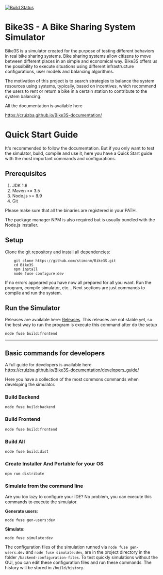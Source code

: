 [![Build Status](https://travis-ci.org/stimonm/Bike3S.svg?branch=master)](https://travis-ci.org/stimonm/Bike3S)
# Bike3S - A Bike Sharing System Simulator

Bike3S is a simulator created for the purpose of testing different behaviors in real bike sharing systems. 
Bike sharing systems allow citizens to move between different places in an simple and economical way. Bike3S offers us the possibility to
execute situations using different infrastructure configurations, user models and balancing algorithms.
 

The motivation of this project is to search strategies to balance the system resources using systems, typically, based on incentives, which recommend the users to rent or return a bike in a certain station to contribute to the system balancing. 

All the documentation is available here

https://cruizba.github.io/Bike3S-documentation/

# Quick Start Guide

It's recommended to follow the documentation. But if you only want to test the simulator, build, compile and use it, here you have a Quick Start guide with the most important commands and configurations.



## Prerequisites
1. JDK 1.8
2. Maven >= 3.5
3. Node.js >= 8.9
4. Git

Please make sure that all the binaries are registered in your PATH.

The package manager NPM is also required but is usually bundled with the Node.js installer.

## Setup

Clone the git repository and install all dependencies:

```
    git clone https://github.com/stimonm/Bike3S.git
    cd Bike3S
    npm install
    node fuse configure:dev
```

If no errors appeared you have now all prepared for all you want. Run the program, compile simulator, etc... Next sections are just commands to compile and run the system.

## Run the Simulator
Releases are available here: [Releases](https://github.com/stimonm/Bike3S/releases). This releases are not stable yet, so the best way to run the program is execute this command after do the setup

```
node fuse build:frontend
```



----------------

## Basic commands for developers
A full guide for developers is available here
https://cruizba.github.io/Bike3S-documentation/developers_guide/

Here you have a collection of the most commons commands when developing the simulator. 

### Build Backend
```
node fuse build:backend
```

### Build Frontend
```
node fuse build:frontend
```

### Build All
```
node fuse build:dist
```

### Create Installer And Portable for your OS
```
npm run distribute
```

### Simulate from the command line
Are you too lazy to configure your IDE? No problem, you can execute this commands to execute the simulator.

**Generate users**:
```
node fuse gen-users:dev
```

**Simulate**:
```
node fuse simulate:dev
```

The configuration files of the simulation runned via `node fuse gen-users:dev` and `node fuse simulate:dev`, are in the project directory in the folder `/backend-configuration-files`. To test quickly simulations without the GUI, you can edit these configuration files and run these commands. The history will be stored in `/build/history`. 

